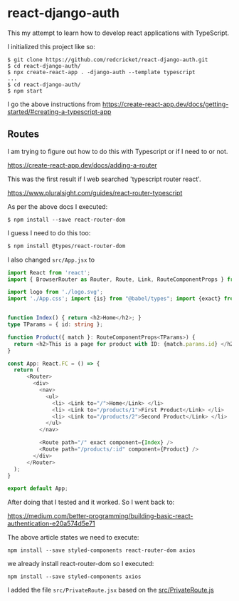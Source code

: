 # react-django-auth

This my attempt to learn how to develop react applications with TypeScript.

I initialized this project like so:

```
$ git clone https://github.com/redcricket/react-django-auth.git
$ cd react-django-auth/
$ npx create-react-app . -django-auth --template typescript
...
$ cd react-django-auth/
$ npm start
```

I go the above instructions from https://create-react-app.dev/docs/getting-started/#creating-a-typescript-app

## Routes

I am trying to figure out how to do this with Typescript or if I need to or not.

https://create-react-app.dev/docs/adding-a-router

This was the first result if I web searched 'typescript router react'.

https://www.pluralsight.com/guides/react-router-typescript

As per the above docs I executed:

```
$ npm install --save react-router-dom
```

I guess I need to do this too:

```bash
$ npm install @types/react-router-dom
```

I also changed `src/App.jsx` to 

```typescript
import React from 'react';
import { BrowserRouter as Router, Route, Link, RouteComponentProps } from 'react-router-dom';

import logo from './logo.svg';
import './App.css'; import {is} from "@babel/types"; import {exact} from "prop-types";


function Index() { return <h2>Home</h2>; }
type TParams = { id: string };

function Product({ match }: RouteComponentProps<TParams>) {
  return <h2>This is a page for product with ID: {match.params.id} </h2>;
}

const App: React.FC = () => {
  return (
      <Router>
        <div>
          <nav>
            <ul>
              <li> <Link to="/">Home</Link> </li>
              <li> <Link to="/products/1">First Product</Link> </li>
              <li> <Link to="/products/2">Second Product</Link> </li>
            </ul>
          </nav>

          <Route path="/" exact component={Index} />
          <Route path="/products/:id" component={Product} />
        </div>
      </Router>
  );
}

export default App;
```

After doing that I tested and it worked.  So I went back to:

https://medium.com/better-programming/building-basic-react-authentication-e20a574d5e71

The above article states we need to execute:

```
npm install --save styled-components react-router-dom axios
```

we already install react-router-dom so I executed:

```
npm install --save styled-components axios
```

I added the file `src/PrivateRoute.jsx` based on the [src/PrivateRoute.js](https://gist.github.com/DennyScott/a1f00ac31b9b14bbd889f4b39a970e81/raw/67ed2d00e15324da33588402b9966157028c41d7/react-hook-auth-block6.jsx)